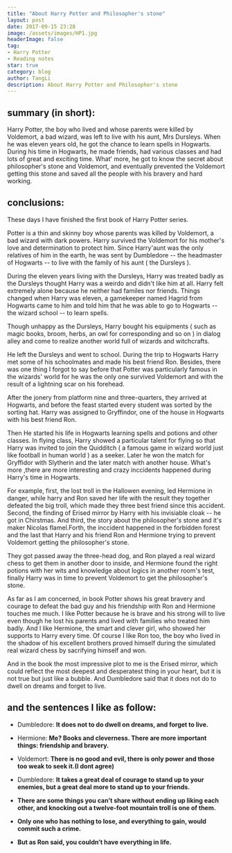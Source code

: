 ```yaml
---
title: "About Harry Potter and Philosopher's stone"
layout: post
date: 2017-09-15 23:28
image: /assets/images/HP1.jpg
headerImage: false
tag: 
- Harry Potter 
- Reading notes
star: true
category: blog
author: TangLi
description: About Harry Potter and Philosopher's stone
---
```


## summary (in short):

Harry Potter, the boy who lived and whose parents were killed by Voldemort, a bad wizard, was left to live with his aunt, Mrs Dursleys. When he was eleven years old, he got the chance to learn spells in Hogwarts. During his time in Hogwarts, he made friends, had various classes and had lots of great and exciting time. What' more, he got to know the secret about philosopher's stone and Voldemort, and eventually prevented the Voldemort getting this stone and saved all the people with his bravery and hard working.


## conclusions:

These days I have finished the first book of Harry Potter series. 

Potter is a thin and skinny boy whose parents was killed by Voldemort, a bad wizard with  dark powers. 
Harry survived the Voldemort for his mother's love and determination to protect him. Since Harry'aunt was the only relatives of him in the earth, he was sent by Dumbledore -- the headmaster of Hogwarts -- to live with the family of his aunt ( the Dursleys ). 
 
 During the eleven years living with the Dursleys, Harry was treated badly as the Dursleys thought Harry was a weirdo and didn't like him at all. Harry felt extremely alone because he  neither had familes nor friends. Things changed when Harry was eleven, a gamekeeper named Hagrid from Hogwarts came to him and told him that he was able to go to Hogwarts -- the wizard school -- to learn spells. 
 
 Though unhappy as the Dursleys, Harry bought his equipments ( such as magic books, broom, herbs, an owl for corresponding and so on ) in dialog alley and come to realize another world full of wizards and witchcrafts. 
 
 He left the Dursleys and went to school. During the trip to Hogwarts Harry met some of his schoolmates and made his best friend Ron. Besides, there was one thing I forgot to say before that Potter was particularly famous in the wizards' world for he was the only one survived Voldemort and with the result of a lightning scar on his forehead. 
 
 After the jonery from platform nine and three-quarters, they arrived at Hogwarts, and before the feast started every student was sorted by the sorting hat. Harry was assigned to Gryffindor, one of the house in Hogwarts with his best friend Ron. 
 
 Then He started his life in Hogwarts learning spells and potions and other classes. In flying class, Harry showed a particular talent for flying so that Harry was invited to join the Quidditch ( a famous game in wizard world just like football in human world  ) as a seeker. Later he won the match for Gryffidor with Slytherin and the later match with another house. What's more ,there are more interesting and crazy inccidents happened during Harry's time in Hogwarts. 
 
 For example, first, the lost troll in the Hallowen evening, led Hermione in danger, while harry and Ron saved her life with the result they together defeated the big troll, which made they three best friend since this accident. Second, the finding of Erised mirror by Harry with his invisiable cloak -- he got in Chirstmas.  And third, the story about the philosopher's stone and it's maker Nicolas flamel.Forth, the inccident happened in the forbidden forest and the last that Harry and his friend Ron and Hermione trying to prevent Voldemort getting the philosopher's stone. 
 
 They got passed away the three-head dog, and Ron played a real wizard chess to get them in another door to inside, and Hermione found the right potions with her wits and knowledge about logics in another room's test, finally Harry was in time to prevent Voldemort to get the philosopher's stone.


As far as I am concerned, in book Potter shows his great bravery and courage to defeat the bad guy and his friendship with Ron and Hermione touches me much. I like Potter because he is brave and his strong will to live even though he lost his parents and lived with families who treated him badly. And I like Hermione, the smart and clever girl, who showed her supports to Harry every time. Of course I like Ron too, the boy who lived in the shadow of his excellent brothers proved himself during the simulated real wizard chess by sacrifying himself and won. 

And in the book the most impressive plot to me is the Erised mirror, which could reflect the most deepest and desperatest thing in your heart, but it is not true but just like a bubble. And Dumbledore said that it does not do to dwell on dreams and forget to live. 


## and the sentences I like as follow:

* Dumbledore: **It does not to do dwell on dreams, and forget to live.**

* Hermione: **Me? Books and cleverness. There are more important things: friendship and bravery.**

* Voldemort: **There is no good and evil, there is only power and those too weak to seek it.(I dont agree)**

* Dumbledore: **It takes a great deal of courage to stand up to your enemies, but a great deal more to stand up to your friends.**

* __There are some things you can’t share without ending up liking each other, and knocking out a twelve-foot mountain troll is one of them.__

* __Only one who has nothing to lose, and everything to gain, would commit such a crime.__

* __But as Ron said, you couldn’t have everything in life.__
 



